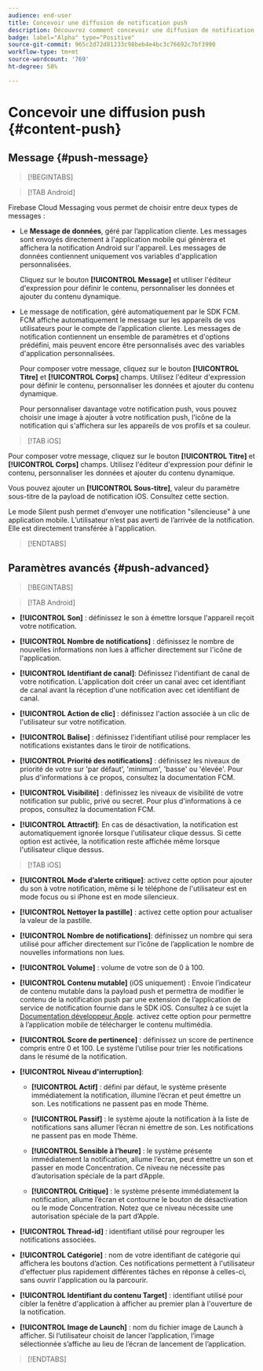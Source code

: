 ```yaml
---
audience: end-user
title: Concevoir une diffusion de notification push
description: Découvrez comment concevoir une diffusion de notification push avec Adobe Campaign Web
badge: label="Alpha" type="Positive"
source-git-commit: 965c2d72d81233c98beb4e4bc3c76692c7bf3990
workflow-type: tm+mt
source-wordcount: '769'
ht-degree: 58%

---
```


# Concevoir une diffusion push {#content-push}

## Message {#push-message}

>[!BEGINTABS]

>[!TAB Android]

Firebase Cloud Messaging vous permet de choisir entre deux types de messages :

* Le **Message de données**, géré par l’application cliente. Les messages sont envoyés directement à l&#39;application mobile qui génèrera et affichera la notification Android sur l&#39;appareil. Les messages de données contiennent uniquement vos variables d&#39;application personnalisées.

   Cliquez sur le bouton **[!UICONTROL Message]** et utiliser l&#39;éditeur d&#39;expression pour définir le contenu, personnaliser les données et ajouter du contenu dynamique.

* Le message de notification, géré automatiquement par le SDK FCM. FCM affiche automatiquement le message sur les appareils de vos utilisateurs pour le compte de l’application cliente. Les messages de notification contiennent un ensemble de paramètres et d&#39;options prédéfini, mais peuvent encore être personnalisés avec des variables d&#39;application personnalisées.

   Pour composer votre message, cliquez sur le bouton **[!UICONTROL Titre]** et **[!UICONTROL Corps]** champs. Utilisez l&#39;éditeur d&#39;expression pour définir le contenu, personnaliser les données et ajouter du contenu dynamique.

   Pour personnaliser davantage votre notification push, vous pouvez choisir une image à ajouter à votre notification push, l&#39;icône de la notification qui s&#39;affichera sur les appareils de vos profils et sa couleur.

>[!TAB iOS]

Pour composer votre message, cliquez sur le bouton **[!UICONTROL Titre]** et **[!UICONTROL Corps]** champs. Utilisez l&#39;éditeur d&#39;expression pour définir le contenu, personnaliser les données et ajouter du contenu dynamique.

Vous pouvez ajouter un **[!UICONTROL Sous-titre]**, valeur du paramètre sous-titre de la payload de notification iOS. Consultez cette section.

Le mode Silent push permet d&#39;envoyer une notification &quot;silencieuse&quot; à une application mobile. L’utilisateur n’est pas averti de l’arrivée de la notification. Elle est directement transférée à l&#39;application.

>[!ENDTABS]

## Paramètres avancés {#push-advanced}

>[!BEGINTABS]

>[!TAB Android]

* **[!UICONTROL Son]** : définissez le son à émettre lorsque l&#39;appareil reçoit votre notification.

* **[!UICONTROL Nombre de notifications]** : définissez le nombre de nouvelles informations non lues à afficher directement sur l&#39;icône de l&#39;application.

* **[!UICONTROL Identifiant de canal]**: Définissez l&#39;identifiant de canal de votre notification. L&#39;application doit créer un canal avec cet identifiant de canal avant la réception d&#39;une notification avec cet identifiant de canal.

* **[!UICONTROL Action de clic]** : définissez l&#39;action associée à un clic de l&#39;utilisateur sur votre notification.

* **[!UICONTROL Balise]** : définissez l&#39;identifiant utilisé pour remplacer les notifications existantes dans le tiroir de notifications.

* **[!UICONTROL Priorité des notifications]** : définissez les niveaux de priorité de votre sur &#39;par défaut&#39;, &#39;minimum&#39;, &#39;basse&#39; ou &#39;élevée&#39;. Pour plus d&#39;informations à ce propos, consultez la documentation FCM.

* **[!UICONTROL Visibilité]** : définissez les niveaux de visibilité de votre notification sur public, privé ou secret. Pour plus d&#39;informations à ce propos, consultez la documentation FCM.

* **[!UICONTROL Attractif]**: En cas de désactivation, la notification est automatiquement ignorée lorsque l&#39;utilisateur clique dessus. Si cette option est activée, la notification reste affichée même lorsque l&#39;utilisateur clique dessus.

>[!TAB iOS]

* **[!UICONTROL Mode d’alerte critique]**: activez cette option pour ajouter du son à votre notification, même si le téléphone de l&#39;utilisateur est en mode focus ou si iPhone est en mode silencieux.

* **[!UICONTROL Nettoyer la pastille]** : activez cette option pour actualiser la valeur de la pastille.

* **[!UICONTROL Nombre de notifications]**: définissez un nombre qui sera utilisé pour afficher directement sur l’icône de l’application le nombre de nouvelles informations non lues.

* **[!UICONTROL Volume]** : volume de votre son de 0 à 100.

* **[!UICONTROL Contenu mutable]** (iOS uniquement) : Envoie l’indicateur de contenu mutable dans la payload push et permettra de modifier le contenu de la notification push par une extension de l’application de service de notification fournie dans le SDK iOS. Consultez à ce sujet la [Documentation développeur Apple](https://developer.apple.com/library/content/documentation/NetworkingInternet/Conceptual/RemoteNotificationsPG/ModifyingNotifications.html). activez cette option pour permettre à l’application mobile de télécharger le contenu multimédia.

* **[!UICONTROL Score de pertinence]** : définissez un score de pertinence compris entre 0 et 100. Le système l’utilise pour trier les notifications dans le résumé de la notification.

* **[!UICONTROL Niveau d&#39;interruption]**:

   * **[!UICONTROL Actif]** : défini par défaut, le système présente immédiatement la notification, illumine l’écran et peut émettre un son. Les notifications ne passent pas en mode Thème.

   * **[!UICONTROL Passif]** : le système ajoute la notification à la liste de notifications sans allumer l’écran ni émettre de son. Les notifications ne passent pas en mode Thème.

   * **[!UICONTROL Sensible à l’heure]** : le système présente immédiatement la notification, allume l’écran, peut émettre un son et passer en mode Concentration. Ce niveau ne nécessite pas d’autorisation spéciale de la part d’Apple.

   * **[!UICONTROL Critique]** : le système présente immédiatement la notification, allume l’écran et contourne le bouton de désactivation ou le mode Concentration. Notez que ce niveau nécessite une autorisation spéciale de la part d’Apple.

* **[!UICONTROL Thread-id]** : identifiant utilisé pour regrouper les notifications associées.

* **[!UICONTROL Catégorie]** : nom de votre identifiant de catégorie qui affichera les boutons d’action. Ces notifications permettent à l&#39;utilisateur d&#39;effectuer plus rapidement différentes tâches en réponse à celles-ci, sans ouvrir l&#39;application ou la parcourir.

* **[!UICONTROL Identifiant du contenu Target]** : identifiant utilisé pour cibler la fenêtre d&#39;application à afficher au premier plan à l&#39;ouverture de la notification.

* **[!UICONTROL Image de Launch]** : nom du fichier image de Launch à afficher. Si l’utilisateur choisit de lancer l’application, l’image sélectionnée s’affiche au lieu de l’écran de lancement de l’application.

>[!ENDTABS]

<!--Sounds must be included in the application and defined when the service is created. Refer to this section.-->



